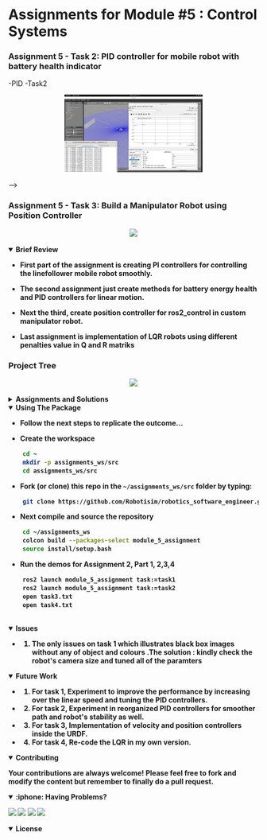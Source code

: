 # Assignments for Module #5 : Control Systems 

### Assignment 5 - Task 2: PID controller for mobile robot with battery health indicator
-PID -Task2
<p align="center">
<img src = "doc/PIDcontrol.png?raw=true" center=true width="55%"/>
</p> -->

### Assignment 5 - Task 3: Build a Manipulator Robot using Position Controller
<p align="center">
<img src = "doc/manipulator.gif?raw=true" center=true width="55%"/>
</p>

<!-- ### Assignment 3 - Task 1: Create a Custom Transform Tree
<p align="center">
<img src = "doc/task1_robotic_arm.gif?raw=true" center=true width="55%"/>
</p>
<!-- 
### Assignment 3 - Task 2: Add Joints and Visual Elements
<p align="center">
<img src = "doc/task2_robotic_arm.gif?raw=true" center=true width="55%"/>
</p>

### Assignment 3 - Task 3a: Build a Mobile Manipulator
<p align="center">
<img src = "doc/task3a_mobile_arm.gif?raw=true" center=true width="55%"/>
</p> -->




<details open>
<summary> <b>Brief Review<b></summary>

- First part of the assignment is creating PI controllers for controlling the linefollower mobile robot smoothly.

- The second assignment just create methods for battery energy health and PID controllers for linear motion.

- Next the third, create position controller for ros2_control in custom manipulator robot.

- Last assignment is implementation of LQR robots using different penalties value in Q and R matriks

### <b>Project Tree</b>
<p align="center">
<img src = "doc/tree.PNG?raw=true" center=true width="35%"/>
</p>

</details>

<details close>
<summary> <b>Assignments and Solutions<b></summary>



### Assignment 1: Line Following With PI controller
- **Tasks**:
Improve Camera based Line following from previous module.From previous module improve Line following using camera by introducing PI controller

- **Solutions**:
How i make the nodes :
1. Start with making files task 1.cpp
2. Then imclude the libraries for the node such as geometry msgs ,sensor msgs std msgs and rclcpp
3. make the class of LineFollowing
4. create the publisher using /cmd_vel topic and subscriber which is contain camera calback methods(topic /camera/image_raw) for generate the 4 logic methods inside.
5. in camera callback , transferData methods for convert the ros data into opencv data, edgeSegementation for processing segementation in opencv data , robotAction method for declare the logic linefollower , visualization for showing the segementation images.
6. Define dt using differences of time for each timestep
7. Declare the Kp and Ki parameters on the constructor and put the Kp and Ki variables to the controller variables and define the logical movement of the robot using controller.
8. Finally,make the ros2 int main() function to spin the node in order to run the nodes.

### Assignment 2: Energy-Efficient Go to Goal Node
- **Tasks**:
Write a ROS2 node that plans the TurtleBot3's path to a given goal while minimizing energy consumption based on time.
The path planning algorithm should consider both the distance to the goal and the robot's energy expenditure
    - Through Speed , acceleration, and distance traveled.

- **Solutions**:
How i make the nodes :
1. Start with making files task 2.cpp
2. Then imclude the libraries for the node such as geometry msgs ,nav msgs tf2 msgs and rclcpp
3. make the class of goal planner
4. create the publisher using /cmd_vel topic and subscriber which is contain odom calback methods(topic /odom) for generate the 3 logic methods inside.
5. in odom callback , robotInit methods for declare the parameters (of goal, PID , convert the odom data into position and yaw) , robotController for create controller using PID , robotAction method for declare the logic goal planner and execute the action.
6. Define dt using differences of time for each timestep
7. Declare the Kp and Ki parameters on the constructor and put the Kp and Ki variables to the controller variables and define the logical movement of the robot using controller.
8. Finally,make the ros2 int main() function to spin the node in order to run the nodes.

### Assignment 3: Position Controller for Manipulator using ros2_control
- **Solutions**:

How i make the controller :
1. Start with making files manipulator.urdf
2. Then include the DIRECTORY launch and urdf on CMAKELIST.txt 
3. Make the launch folder and urdf folder contains the manipulator file with ros2_control gazebo system and system plugin with controller YAML file.
4. Use the position for state interface and command interface on URDF and YAML file. Dont forget to input jointstate_trajectory contollers to 
5. Create the launch files to launch the gazebo system node, spawner node, state_publisher node, and 2 controlers manager node for 2 controllers.
6. launch the files and publish the message to move the position of the manipulator's links.


### Assignment 4: LQR Control Analysis 
- **Tasks**:
Modify the Q and R matrix pnalties value and analyze the robot's behaviour.

- **Solutions**:
How i make the nodes system :
1. Start with making files task 4.cpp
2. Then imclude the libraries for the node such as geometry msgs ,nav msgs tf2 msgs and rclcpp, EIGEN then also create the custom libraries.
3. The hpp files lqr_lib.hpp and lqr_node.hpp are the header files which are lqr_lib contains header for defining methods for matrix Q, matrix R,and K  , lqr_node contains header for defining the state, input and class variables.
4. The cpp files which are lqr_lib.cpp compute the LQR controller and lqr_node.cpp for the ros2 node that produce the processing sensor input data to action velocities using LQR controllers.
5. Modify the CMAKELIST.txt using proper name of libraries and executable files and dependencies.
6. Finally, compile and run the nodes.

<p align="center"> </p>
</details>

<details open>
<summary> <b>Using The Package <b></summary>

- Follow the next steps to replicate the outcome...

- Create the workspace
```sh
    cd ~
    mkdir -p assignments_ws/src
    cd assignments_ws/src
```
- Fork (or clone) this repo in the `~/assignments_ws/src` folder by typing:
```sh 
    git clone https://github.com/Robotisim/robotics_software_engineer.git
```
- Next compile and source the repository
```sh
    cd ~/assignments_ws
    colcon build --packages-select module_5_assignment
    source install/setup.bash
```

- Run the demos for Assignment 2, Part 1, 2,3,4
```sh
    ros2 launch module_5_assignment task:=task1
    ros2 launch module_5_assignment task:=task2
    open task3.txt
    open task4.txt
 
```

</details>


<details open>
<summary> <b>Issues<b></summary>

- 1. The only issues on task 1 which illustrates black box images without any of object and colours .The solution : kindly check the robot's camera size and tuned all of the paramters
</details>

<details open>
<summary> <b>Future Work<b></summary>

- 1. For task 1, Experiment to improve the performance by increasing over the linear speed and tuning the PID controllers.
- 2. For task 2, Experiment in reorganized PID controllers for smoother path and robot's stability as well.
- 3. For task 3, Implementation of velocity and position controllers inside the URDF.
- 4. For task 4, Re-code the LQR in my own version.
</details>

<details open>
<summary> <b>Contributing<b></summary>

Your contributions are always welcome! Please feel free to fork and modify the content but remember to finally do a pull request.

</details>

<details open>
<summary> :iphone: <b>Having Problems?<b></summary>

<p align = "center">

[<img src="https://img.shields.io/badge/linkedin-%230077B5.svg?&style=for-the-badge&logo=linkedin&logoColor=white" />](https://www.linkedin.com/in/yusufbadriawan)
[<img src="https://img.shields.io/badge/telegram-2CA5E0?style=for-the-badge&logo=telegram&logoColor=white"/>](https://t.me/yusufbadriawan)
[<img src="https://img.shields.io/badge/linkedin-%230077B5.svg?&style=for-the-badge&logo=linkedin&logoColor=white" />](https://www.linkedin.com/in/yusufbadriawan)
[<img src="https://img.shields.io/badge/gmail-%23D14836.svg?&style=for-the-badge&logo=gmail&logoColor=white" />](mailto:yusufbadriawan@gmail.com)

</p

</details>

<details open>
<summary> <b>License<b></summary>
<!-- <p align = "center">
<img src= "https://mirrors.creativecommons.org/presskit/buttons/88x31/svg/by-sa.svg" />
</p> -->
</details>